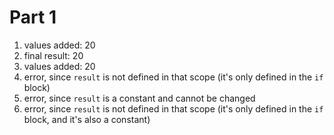 # Part 1

1. values added: 20
2. final result: 20
3. values added: 20
4. error, since `result` is not defined in that scope (it's only defined in the `if` block)
5. error, since `result` is a constant and cannot be changed
6. error, since `result` is not defined in that scope (it's only defined in the `if` block, and it's also a constant)
